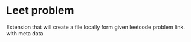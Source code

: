# Leet problem

Extension that will create a file locally form given leetcode problem link. with meta data